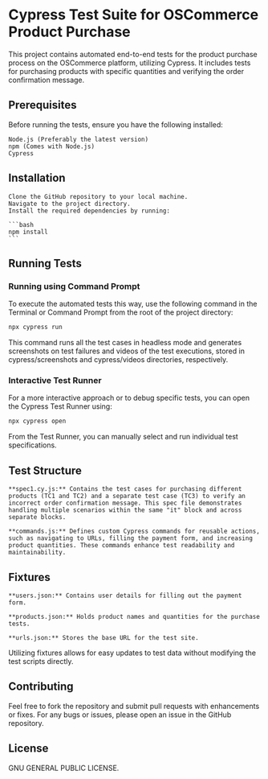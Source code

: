 # Cypress Test Suite for OSCommerce Product Purchase

This project contains automated end-to-end tests for the product purchase process on the OSCommerce platform, utilizing Cypress. It includes tests for purchasing products with specific quantities and verifying the order confirmation message.

## Prerequisites

Before running the tests, ensure you have the following installed:

    Node.js (Preferably the latest version)
    npm (Comes with Node.js)
    Cypress

## Installation

    Clone the GitHub repository to your local machine.
    Navigate to the project directory.
    Install the required dependencies by running:

    ```bash
    npm install
    ```

## Running Tests

### Running using Command Prompt

To execute the automated tests this way, use the following command in the Terminal or Command Prompt from the root of the project directory:

```bash
npx cypress run
```

This command runs all the test cases in headless mode and generates screenshots on test failures and videos of the test executions, stored in cypress/screenshots and cypress/videos directories, respectively.

### Interactive Test Runner

For a more interactive approach or to debug specific tests, you can open the Cypress Test Runner using:

```bash
npx cypress open
```

From the Test Runner, you can manually select and run individual test specifications.

## Test Structure

    **spec1.cy.js:** Contains the test cases for purchasing different products (TC1 and TC2) and a separate test case (TC3) to verify an incorrect order confirmation message. This spec file demonstrates handling multiple scenarios within the same "it" block and across separate blocks.

    **commands.js:** Defines custom Cypress commands for reusable actions, such as navigating to URLs, filling the payment form, and increasing product quantities. These commands enhance test readability and maintainability.

## Fixtures

    **users.json:** Contains user details for filling out the payment form.
    
    **products.json:** Holds product names and quantities for the purchase tests.
    
    **urls.json:** Stores the base URL for the test site.

Utilizing fixtures allows for easy updates to test data without modifying the test scripts directly.

## Contributing

Feel free to fork the repository and submit pull requests with enhancements or fixes. For any bugs or issues, please open an issue in the GitHub repository.

## License

GNU GENERAL PUBLIC LICENSE.
